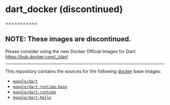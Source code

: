 # dart_docker (discontinued)
===========

## **NOTE**: These images are discontinued.

Please consider using the new Docker Official Images for Dart:
https://hub.docker.com/_/dart

---

This repository contains the sources for the following
[docker](https://docker.io) base images:

- [`google/dart`][base]
- [`google/dart-runtime-base`][runtime-base]
- [`google/dart-runtime`][runtime]
- [`google/dart-hello`][hello]


[base]: https://registry.hub.docker.com/r/google/dart/
[runtime-base]: https://registry.hub.docker.com/r/google/dart-runtime-base/
[runtime]: https://registry.hub.docker.com/r/google/dart-runtime/
[hello]: https://registry.hub.docker.com/r/google/dart-hello/
[1]: https://dart.dev/get-dart#install-a-debian-package
